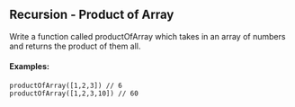 <h2>Recursion - Product of Array</h2>
<p>Write a function called productOfArray which takes in an array of numbers and returns the product of them all.</p>

<h4>Examples:</h4>

```
productOfArray([1,2,3]) // 6
productOfArray([1,2,3,10]) // 60
```
